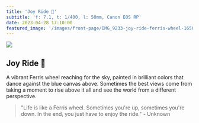```yaml
---
title: 'Joy Ride 🎡'
subtitle: 'f: 7.1, t: 1/400, l: 50mm, Canon EOS RP'
date: 2023-04-28 17:10:00
featured_image: '/images/front-page/IMG_9233-joy-ride-ferris-wheel-1650x1100.jpg'
---
```



![](/images/front-page/IMG_9233-joy-ride-ferris-wheel.jpg)

## Joy Ride 🎡
A vibrant Ferris wheel reaching for the sky, painted in brilliant colors that dance against the blue canvas above. Sometimes the best views come from taking a moment to rise above it all and see the world from a different perspective.

> "Life is like a Ferris wheel. Sometimes you're up, sometimes you're down. In the end, you just have to enjoy the ride." - Unknown
